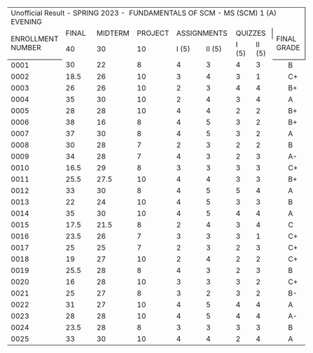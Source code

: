 <div id="example_25868" align="center" x:publishsource="Excel">

<table border="0" cellpadding="0" cellspacing="0" width="684" style="border-collapse:
 collapse;table-layout:fixed;width:511pt">
 <colgroup><col class="xl72" width="113" style="mso-width-source:userset;mso-width-alt:3626;
 width:85pt">
 <col class="xl72" width="87" span="2" style="width:65pt">
 <col class="xl72" width="79" style="mso-width-source:userset;mso-width-alt:2517;
 width:59pt">
 <col class="xl72" width="63" span="2" style="mso-width-source:userset;mso-width-alt:
 2005;width:47pt">
 <col class="xl72" width="55" span="2" style="mso-width-source:userset;mso-width-alt:
 1749;width:41pt">
 <col class="xl72" width="31" style="mso-width-source:userset;mso-width-alt:981;
 width:23pt">
 <col class="xl72" width="51" style="mso-width-source:userset;mso-width-alt:1621;
 width:38pt">
 </colgroup><tbody><tr height="19" style="height:14.0pt">
  <td colspan="10" height="19" class="xl87" width="684" style="border-right:.5pt solid black;
  height:14.0pt;width:511pt"><a name="Print_Area">Unofficial Result - SPRING
  2023 -<span style="mso-spacerun:yes">&nbsp; </span>FUNDAMENTALS OF SCM - MS (SCM)
  1 (A) EVENING</a></td>
 </tr>
 <tr height="20" style="mso-height-source:userset;height:15.0pt">
  <td rowspan="2" height="39" class="xl65" width="113" style="border-bottom:.5pt solid black;
  height:29.0pt;border-top:none;width:85pt">ENROLLMENT NUMBER</td>
  <td class="xl65" width="87" style="border-top:none;border-left:none;width:65pt">FINAL<span style="mso-spacerun:yes">&nbsp;</span></td>
  <td class="xl65" width="87" style="border-top:none;border-left:none;width:65pt">MIDTERM</td>
  <td class="xl66" width="79" style="border-top:none;border-left:none;width:59pt">PROJECT</td>
  <td colspan="2" class="xl66" width="126" style="width:94pt">ASSIGNMENTS</td>
  <td colspan="2" class="xl66" width="110" style="border-right:.5pt solid black;
  width:82pt">QUIZZES</td>
  <td colspan="2" rowspan="2" class="xl66" width="82" style="border-right:.5pt solid black;
  border-bottom:.5pt solid black;width:61pt">FINAL GRADE</td>
 </tr>
 <tr height="19" style="height:14.0pt">
  <td height="19" class="xl82" width="87" style="height:14.0pt;border-left:none;
  width:65pt">40</td>
  <td class="xl76" width="87" style="border-left:none;width:65pt">30</td>
  <td class="xl75" width="79" style="border-left:none;width:59pt">10</td>
  <td class="xl75" width="63" style="width:47pt">I (5)</td>
  <td class="xl81" width="63" style="width:47pt">II (5)</td>
  <td class="xl75" width="55" style="width:41pt">I (5)</td>
  <td class="xl67" width="55" style="width:41pt">II (5)</td>
 </tr>
 <tr height="19" style="height:14.0pt">
  <td height="19" class="xl85" style="height:14.0pt">0001</td>
  <td class="xl79">30</td>
  <td class="xl71">22</td>
  <td class="xl79" style="border-top:none;border-left:none">8</td>
  <td class="xl70" style="border-left:none">4</td>
  <td class="xl72">3</td>
  <td class="xl70">4</td>
  <td class="xl71">3</td>
  <td class="xl72"></td>
  <td class="xl77">B</td>
 </tr>
 <tr height="19" style="height:14.0pt">
  <td height="19" class="xl85" style="height:14.0pt">0002</td>
  <td class="xl68">18.5</td>
  <td class="xl71">26</td>
  <td class="xl68" style="border-left:none">10</td>
  <td class="xl70" style="border-left:none">3</td>
  <td class="xl72">4</td>
  <td class="xl70">3</td>
  <td class="xl71">1</td>
  <td class="xl72"></td>
  <td class="xl77">C+</td>
 </tr>
 <tr height="19" style="height:14.0pt">
  <td height="19" class="xl85" style="height:14.0pt">0003</td>
  <td class="xl68">26</td>
  <td class="xl71">26</td>
  <td class="xl68" style="border-left:none">10</td>
  <td class="xl70" style="border-left:none">2</td>
  <td class="xl72">3</td>
  <td class="xl70">4</td>
  <td class="xl71">4</td>
  <td class="xl72"></td>
  <td class="xl77">B+</td>
 </tr>
 <tr height="19" style="height:14.0pt">
  <td height="19" class="xl85" style="height:14.0pt">0004</td>
  <td class="xl68">35</td>
  <td class="xl71">30</td>
  <td class="xl68" style="border-left:none">10</td>
  <td class="xl70" style="border-left:none">2</td>
  <td class="xl72">4</td>
  <td class="xl70">3</td>
  <td class="xl71">4</td>
  <td class="xl72"></td>
  <td class="xl77">A</td>
 </tr>
 <tr height="19" style="height:14.0pt">
  <td height="19" class="xl85" style="height:14.0pt">0005</td>
  <td class="xl68">28</td>
  <td class="xl71">28</td>
  <td class="xl68" style="border-left:none">10</td>
  <td class="xl70" style="border-left:none">4</td>
  <td class="xl72">4</td>
  <td class="xl70">2</td>
  <td class="xl71">2</td>
  <td class="xl72"></td>
  <td class="xl77">B+</td>
 </tr>
 <tr height="19" style="height:14.0pt">
  <td height="19" class="xl85" style="height:14.0pt">0006</td>
  <td class="xl68">38</td>
  <td class="xl71">16</td>
  <td class="xl68" style="border-left:none">8</td>
  <td class="xl70" style="border-left:none">4</td>
  <td class="xl72">5</td>
  <td class="xl70">3</td>
  <td class="xl71">2</td>
  <td class="xl72"></td>
  <td class="xl77">B+</td>
 </tr>
 <tr height="19" style="height:14.0pt">
  <td height="19" class="xl85" style="height:14.0pt">0007</td>
  <td class="xl68">37</td>
  <td class="xl71">30</td>
  <td class="xl68" style="border-left:none">8</td>
  <td class="xl70" style="border-left:none">4</td>
  <td class="xl72">5</td>
  <td class="xl70">3</td>
  <td class="xl71">2</td>
  <td class="xl72"></td>
  <td class="xl77">A</td>
 </tr>
 <tr height="19" style="height:14.0pt">
  <td height="19" class="xl85" style="height:14.0pt">0008</td>
  <td class="xl68">30</td>
  <td class="xl71">28</td>
  <td class="xl68" style="border-left:none">7</td>
  <td class="xl70" style="border-left:none">2</td>
  <td class="xl72">3</td>
  <td class="xl70">2</td>
  <td class="xl71">2</td>
  <td class="xl72"></td>
  <td class="xl77">B</td>
 </tr>
 <tr height="19" style="height:14.0pt">
  <td height="19" class="xl85" style="height:14.0pt">0009</td>
  <td class="xl68">34</td>
  <td class="xl71">28</td>
  <td class="xl68" style="border-left:none">7</td>
  <td class="xl70" style="border-left:none">4</td>
  <td class="xl72">3</td>
  <td class="xl70">2</td>
  <td class="xl71">3</td>
  <td class="xl72"></td>
  <td class="xl77">A-</td>
 </tr>
 <tr height="19" style="height:14.0pt">
  <td height="19" class="xl85" style="height:14.0pt">0010</td>
  <td class="xl68">16.5</td>
  <td class="xl71">29</td>
  <td class="xl68" style="border-left:none">8</td>
  <td class="xl70" style="border-left:none">3</td>
  <td class="xl72">3</td>
  <td class="xl70">3</td>
  <td class="xl71">3</td>
  <td class="xl72"></td>
  <td class="xl77">C+</td>
 </tr>
 <tr height="19" style="height:14.0pt">
  <td height="19" class="xl85" style="height:14.0pt">0011</td>
  <td class="xl68">25.5</td>
  <td class="xl71">27.5</td>
  <td class="xl68" style="border-left:none">10</td>
  <td class="xl70" style="border-left:none">4</td>
  <td class="xl72">4</td>
  <td class="xl70">3</td>
  <td class="xl71">3</td>
  <td class="xl72"></td>
  <td class="xl77">B+</td>
 </tr>
 <tr height="19" style="height:14.0pt">
  <td height="19" class="xl85" style="height:14.0pt">0012</td>
  <td class="xl68">33</td>
  <td class="xl71">30</td>
  <td class="xl68" style="border-left:none">8</td>
  <td class="xl70" style="border-left:none">4</td>
  <td class="xl72">5</td>
  <td class="xl70">5</td>
  <td class="xl71">4</td>
  <td class="xl72"></td>
  <td class="xl77">A</td>
 </tr>
 <tr height="19" style="height:14.0pt">
  <td height="19" class="xl85" style="height:14.0pt">0013</td>
  <td class="xl68">22</td>
  <td class="xl71">24</td>
  <td class="xl68" style="border-left:none">10</td>
  <td class="xl70" style="border-left:none">4</td>
  <td class="xl72">5</td>
  <td class="xl70">3</td>
  <td class="xl71">3</td>
  <td class="xl72"></td>
  <td class="xl77">B</td>
 </tr>
 <tr height="19" style="height:14.0pt">
  <td height="19" class="xl85" style="height:14.0pt">0014</td>
  <td class="xl68">35</td>
  <td class="xl71">30</td>
  <td class="xl68" style="border-left:none">10</td>
  <td class="xl70" style="border-left:none">4</td>
  <td class="xl72">5</td>
  <td class="xl70">4</td>
  <td class="xl71">4</td>
  <td class="xl72"></td>
  <td class="xl77">A</td>
 </tr>
 <tr height="19" style="height:14.0pt">
  <td height="19" class="xl85" style="height:14.0pt">0015</td>
  <td class="xl68">17.5</td>
  <td class="xl71">21.5</td>
  <td class="xl68" style="border-left:none">8</td>
  <td class="xl70" style="border-left:none">2</td>
  <td class="xl72">4</td>
  <td class="xl70">3</td>
  <td class="xl71">4</td>
  <td class="xl72"></td>
  <td class="xl77">C</td>
 </tr>
 <tr height="19" style="height:14.0pt">
  <td height="19" class="xl85" style="height:14.0pt">0016</td>
  <td class="xl68">23.5</td>
  <td class="xl71">26</td>
  <td class="xl68" style="border-left:none">7</td>
  <td class="xl70" style="border-left:none">3</td>
  <td class="xl72">3</td>
  <td class="xl70">3</td>
  <td class="xl71">1</td>
  <td class="xl72"></td>
  <td class="xl77">C+</td>
 </tr>
 <tr height="19" style="height:14.0pt">
  <td height="19" class="xl85" style="height:14.0pt">0017</td>
  <td class="xl68">25</td>
  <td class="xl71">25</td>
  <td class="xl68" style="border-left:none">7</td>
  <td class="xl70" style="border-left:none">2</td>
  <td class="xl72">3</td>
  <td class="xl70">2</td>
  <td class="xl71">3</td>
  <td class="xl72"></td>
  <td class="xl77">C+</td>
 </tr>
 <tr height="19" style="height:14.0pt">
  <td height="19" class="xl85" style="height:14.0pt">0018</td>
  <td class="xl68">19</td>
  <td class="xl71">27</td>
  <td class="xl68" style="border-left:none">10</td>
  <td class="xl70" style="border-left:none">2</td>
  <td class="xl72">4</td>
  <td class="xl70">2</td>
  <td class="xl71">2</td>
  <td class="xl72"></td>
  <td class="xl77">C+</td>
 </tr>
 <tr height="19" style="height:14.0pt">
  <td height="19" class="xl85" style="height:14.0pt">0019</td>
  <td class="xl68">25.5</td>
  <td class="xl71">28</td>
  <td class="xl68" style="border-left:none">8</td>
  <td class="xl70" style="border-left:none">4</td>
  <td class="xl72">3</td>
  <td class="xl70">2</td>
  <td class="xl71">3</td>
  <td class="xl72"></td>
  <td class="xl77">B</td>
 </tr>
 <tr height="19" style="height:14.0pt">
  <td height="19" class="xl85" style="height:14.0pt">0020</td>
  <td class="xl68">16</td>
  <td class="xl71">28</td>
  <td class="xl68" style="border-left:none">10</td>
  <td class="xl70" style="border-left:none">3</td>
  <td class="xl72">3</td>
  <td class="xl70">3</td>
  <td class="xl71">2</td>
  <td class="xl72"></td>
  <td class="xl77">C+</td>
 </tr>
 <tr height="19" style="height:14.0pt">
  <td height="19" class="xl85" style="height:14.0pt">0021</td>
  <td class="xl68">25</td>
  <td class="xl71">27</td>
  <td class="xl68" style="border-left:none">8</td>
  <td class="xl70" style="border-left:none">3</td>
  <td class="xl72">2</td>
  <td class="xl70">3</td>
  <td class="xl71">2</td>
  <td class="xl72"></td>
  <td class="xl77">B-</td>
 </tr>
 <tr height="19" style="height:14.0pt">
  <td height="19" class="xl85" style="height:14.0pt">0022</td>
  <td class="xl68">31</td>
  <td class="xl71">27</td>
  <td class="xl68" style="border-left:none">10</td>
  <td class="xl70" style="border-left:none">4</td>
  <td class="xl72">5</td>
  <td class="xl70">4</td>
  <td class="xl71">4</td>
  <td class="xl72"></td>
  <td class="xl77">A</td>
 </tr>
 <tr height="19" style="height:14.0pt">
  <td height="19" class="xl85" style="height:14.0pt">0023</td>
  <td class="xl68">28</td>
  <td class="xl71">28</td>
  <td class="xl68" style="border-left:none">10</td>
  <td class="xl70" style="border-left:none">4</td>
  <td class="xl72">5</td>
  <td class="xl70">4</td>
  <td class="xl71">4</td>
  <td class="xl72"></td>
  <td class="xl77">A-</td>
 </tr>
 <tr height="19" style="height:14.0pt">
  <td height="19" class="xl85" style="height:14.0pt">0024</td>
  <td class="xl68">23.5</td>
  <td class="xl71">28</td>
  <td class="xl68" style="border-left:none">8</td>
  <td class="xl70" style="border-left:none">3</td>
  <td class="xl72">3</td>
  <td class="xl70">3</td>
  <td class="xl71">3</td>
  <td class="xl72"></td>
  <td class="xl77">B</td>
 </tr>
 <tr height="19" style="height:14.0pt">
  <td height="19" class="xl86" style="height:14.0pt">0025</td>
  <td class="xl69">33</td>
  <td class="xl74">30</td>
  <td class="xl69" style="border-left:none">10</td>
  <td class="xl73" style="border-left:none">4</td>
  <td class="xl80">4</td>
  <td class="xl73">2</td>
  <td class="xl74">4</td>
  <td class="xl80">&nbsp;</td>
  <td class="xl78">A</td>
 </tr>
 <!--[if supportMisalignedColumns]-->
 <tr height="0" style="display:none">
  <td width="113" style="width:85pt"></td>
  <td width="87" style="width:65pt"></td>
  <td width="87" style="width:65pt"></td>
  <td width="79" style="width:59pt"></td>
  <td width="63" style="width:47pt"></td>
  <td width="63" style="width:47pt"></td>
  <td width="55" style="width:41pt"></td>
  <td width="55" style="width:41pt"></td>
  <td width="31" style="width:23pt"></td>
  <td width="51" style="width:38pt"></td>
 </tr>
 <!--[endif]-->
</tbody></table>

</div>
